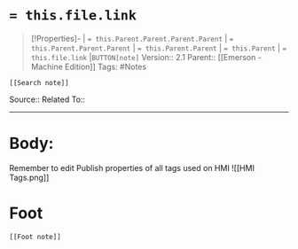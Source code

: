 # `= this.file.link`
>[!Properties]- | `= this.Parent.Parent.Parent.Parent` |  `= this.Parent.Parent.Parent` | `= this.Parent.Parent` | `= this.Parent` | `= this.file.link` |`BUTTON[note]` 
>Version:: 2.1
>Parent:: [[Emerson - Machine Edition]]
>Tags: #Notes
```meta-bind-embed
[[Search note]]
```
Source::
Related To::
***
# Body:
Remember to  edit Publish properties of all tags used on HMI
![[HMI Tags.png]]








# Foot
```meta-bind-embed
[[Foot note]]
``` 